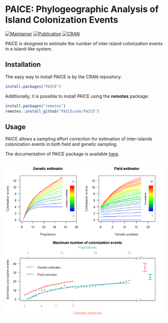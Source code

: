 # PAICE: Phylogeographic Analysis of Island Colonization Events

<!-- badges: start -->

[![Maintainer](https://img.shields.io/badge/maintainer-Alberto%20J.%20Coello-blue)](https://github.com/albertojcoello) [![Publication](https://img.shields.io/badge/publication-J.%20Biogeogr.-darkgreen)](https://onlinelibrary.wiley.com/doi/full/10.1111/jbi.14341) [![CRAN](https://img.shields.io/badge/CRAN-1.0.1-red)]([https://onlinelibrary.wiley.com/doi/full/10.1111/jbi.14341](https://cran.r-project.org/web/packages/PAICE/index.html))

<!-- badges: end -->

PAICE is designed to estimate the number of inter-island colonization events in a island-like system.

## Installation
The easy way to install PAICE is by the CRAN repository:

```r
install.packages("PAICE")
```

Additionally, it is possible to install PAICE using the **remotes** package:

``` r
install.packages("remotes")
remotes::install_github("PAICEcode/PAICE")
```

## Usage

PAICE allows a sampling effort correction for estimation of inter-islands colonization events in both field and genetic sampling.

The documentation of PAICE package is available [here](./PAICE_1.0.1.pdf).

<p align="center">

<img src="./images/Rplot.png" alt="Demo"/>

</p>
